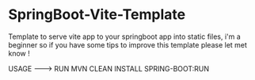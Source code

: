 # SpringBoot-Vite-Template



Template to serve vite app to your springboot app into static files,
i'm a beginner so if you have some tips to improve this template please let met know !


USAGE ---> RUN MVN CLEAN INSTALL SPRING-BOOT:RUN